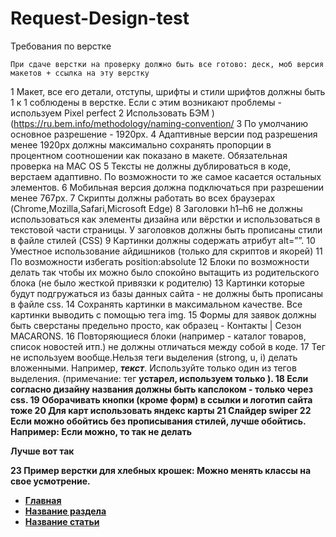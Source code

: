 # Request-Design-test

Требования по верстке

	При сдаче верстки на проверку должно быть все готово: деск, моб версия макетов + ссылка на эту верстку 

1 Макет, все его детали, отступы, шрифты и стили шрифтов должны быть 1 к 1 соблюдены в верстке. Если с этим возникают проблемы - используем Pixel perfect
2 Использовать БЭМ )(https://ru.bem.info/methodology/naming-convention/
3 По умолчанию основное разрешение - 1920px.
4 Адаптивные версии под разрешения менее 1920px должны максимально сохранять пропорции в процентном соотношении как показано в макете. Обязательная проверка на MAC OS
5 Тексты не должны дублироваться в коде, верстаем адаптивно. По возможности то же самое касается остальных элементов.
6 Мобильная версия должна подключаться при разрешении менее 767px.
7 Скрипты должны работать во всех браузерах (Chrome,Mozilla,Safari,Microsoft Edge)
8 Заголовки h1–h6 не должны использоваться как элементы дизайна или вёрстки и использоваться в текстовой части страницы. У заголовков должны быть прописаны стили в файле стилей (CSS)
9 Картинки должны содержать атрибут alt=””.
10 Уместное использование айдишников (только для скриптов и якорей)
11 По возможности избегать position:absolute
12 Блоки по возможности делать так чтобы их можно было спокойно вытащить из родительского блока (не было жесткой привязки к родителю)
13 Картинки которые будут подгружаться из базы данных сайта - не должны быть прописаны в файле css. 
14 Сохранять картинки в максимальном качестве. Все картинки выводить с помощью тега img.
15 Формы для заявок должны быть сверстаны предельно просто, как образец - Контакты | Сезон MACARONS.
16 Повторяющиеся блоки (например - каталог товаров, список новостей итп.) не должны отличаться между собой в коде.
17 Тег <br> не используем вообще.Нельзя теги выделения (strong, u, i) делать вложенными. Например, <strong><i>текст</i></strong>.
Используйте только один из тегов выделения. (примечание: тег <b> устарел, используем только <strong>).
18 Если согласно дизайну названия должны быть капслоком - только через css.
19 Оборачивать кнопки (кроме форм) в ссылки и логотип сайта тоже
20 Для карт использовать яндекс карты
21 Слайдер swiper 
22 Если можно обойтись без прописывания стилей, лучше обойтись. Например:
 Если можно, то так не делать
<div class=«wrap»>
  			<div class=«wrap-item»></div>
  			<div class=«wrap-item»></div>
</div>

Лучше вот так
<div class=«wrap»>
  			<div></div>
  			<div></div>
</div>
23 Пример верстки для хлебных крошек: 
Можно менять классы на свое усмотрение.
<ul class="breadcrumbs__list" itemscope itemtype="http://schema.org/BreadcrumbList">
   <li class="breadcrumbs__item" itemprop="itemListElement" itemscope itemtype="http://schema.org/ListItem">
       <a itemprop="item" href="#" class="breadcrumbs__link" >
           <span itemprop="name">Главная</span>
       </a>
       <meta itemprop="position" content="1" />
   </li>
   <li class="breadcrumbs__item" itemprop="itemListElement" itemscope itemtype="http://schema.org/ListItem">
       <a itemprop="item" href="#" class="breadcrumbs__link">
           <span itemprop="name">Название раздела</span>
       </a>
       <meta itemprop="position" content="2" />
   </li> 
   <li class="breadcrumbs__item" itemprop="itemListElement" itemscope itemtype="http://schema.org/ListItem">
       <a itemprop="item" href="#" class="breadcrumbs-item breadcrumbs-item-current">
           <span itemprop="name">
              Название статьи
           </span>
       </a>

